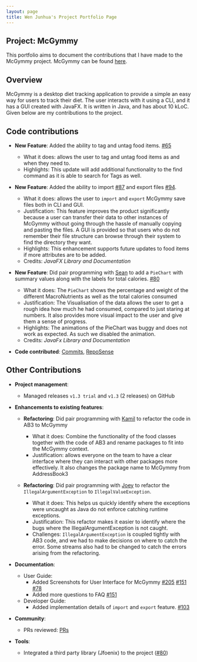 ```yaml
---
layout: page
title: Wen Junhua's Project Portfolio Page
---
```


## Project: McGymmy
This portfolio aims to document the contributions that I have made to the McGymmy project. McGymmy can be found [here](https://github.com/AY2021S1-CS2103T-W17-3/tp/releases).

## Overview
McGymmy is a desktop diet tracking application to provide a simple an easy way for users to track their diet. The user interacts with it using a CLI, and it has a GUI created with JavaFX. It is written in Java, and has about 10 kLoC.
Given below are my contributions to the project.

## Code contributions
* **New Feature**: Added the ability to tag and untag food items. [\#65](https://github.com/AY2021S1-CS2103T-W17-3/tp/pull/65)
  * What it does: allows the user to tag and untag food items as and when they need to.
  * Highlights: This update will add additional functionality to the find command as it is able to search for Tags as well.

* **New Feature**: Added the ability to import [\#87](https://github.com/AY2021S1-CS2103T-W17-3/tp/pull/87) and export files [\#94](https://github.com/AY2021S1-CS2103T-W17-3/tp/pull/94).
  * What it does: allows the user to `import` and `export` McGymmy save files both in CLI and GUI.
  * Justification: This feature improves the product significantly because a user can transfer their data to other instances of McGymmy without going through the hassle of manually copying and pasting the files. A GUI is provided so that users who do not remember their file structure can browse through their system to find the directory they want. 
  * Highlights: This enhancement supports future updates to food items if more attributes are to be added.
  * Credits: *JavaFX Library and Documentation*
  
* **New Feature**: Did pair programming with [Sean](team/dcchan98) to add a `PieChart` with summary values along with the labels for total calories. [\#80](https://github.com/AY2021S1-CS2103T-W17-3/tp/pull/80/)
  * What it does: The `PieChart` shows the percentage and weight of the different MacroNutrients as well as the total calories consumed 
  * Justification: The Visualisation of the data allows the user to get a rough idea how much he had consumed, compared to just staring at numbers. It also provides more visual impact to the user and give them a sense of progress.
  * Highlights: The animations of the PieChart was buggy and does not work as expected. As such we disabled the animation.
  * Credits: *JavaFx Library and Documentation*

* **Code contributed**: [Commits](https://github.com/AY2021S1-CS2103T-W17-3/tp/commits/master?author=jh123x), [RepoSense](https://nus-cs2103-ay2021s1.github.io/tp-dashboard/#breakdown=true&search=&sort=groupTitle&sortWithin=title&since=2020-08-14&timeframe=commit&mergegroup=&groupSelect=groupByRepos&checkedFileTypes=docs~functional-code~test-code~other&tabOpen=true&tabType=authorship&zFR=false&tabAuthor=jh123x&tabRepo=AY2021S1-CS2103T-W17-3%2Ftp%5Bmaster%5D&authorshipIsMergeGroup=false&authorshipFileTypes=docs~functional-code~test-code~other) 

## Other Contributions

* **Project management**:
  * Managed releases `v1.3 trial` and `v1.3` (2 releases) on GitHub

* **Enhancements to existing features**:
  * **Refactoring**: Did pair programming with [Kamil](chewypiano) to refactor the code in AB3 to McGymmy 
    * What it does: Combine the functionality of the food classes together with the code of AB3 and rename packages to fit into the McGymmy context.
    * Justification: allows everyone on the team to have a clear interface where they can interact with other packages more effectively. It also changes the package name to McGymmy from AddressBook3
    
  * **Refactoring**: Did pair programming with [Joey](joeychensmart) to refactor the `IllegalArgumentException` to `IllegalValueException`.
    * What it does: This helps us quickly identify where the exceptions were uncaught as Java do not enforce catching runtime exceptions.
    * Justification: This refactor makes it easier to identify where the bugs where the IllegalArgumentException is not caught.
    * Challenges: `IllegalArgumentException` is coupled tightly with AB3 code, and we had to make decisions on where to catch the error. Some streams also had to be changed to catch the errors arising from the refactoring.
    
* **Documentation**:
  * User Guide:
    * Added Screenshots for User Interface for McGymmy [\#205](https://github.com/AY2021S1-CS2103T-W17-3/tp/pull/205) [\#151](https://github.com/AY2021S1-CS2103T-W17-3/tp/pull/151) [\#78](https://github.com/AY2021S1-CS2103T-W17-3/tp/pull/78)
    * Added more questions to FAQ [\#151](https://github.com/AY2021S1-CS2103T-W17-3/tp/pull/151/)
  * Developer Guide:
    * Added implementation details of `import` and `export` feature. [\#103](https://github.com/AY2021S1-CS2103T-W17-3/tp/pull/103)

* **Community**:
  * PRs reviewed: [PRs](https://github.com/AY2021S1-CS2103T-W17-3/tp/pulls?q=is%3Apr+is%3Aclosed+reviewed-by%3A%40me+)

* **Tools**:
  * Integrated a third party library (Jfoenix) to the project ([\#80](https://github.com/AY2021S1-CS2103T-W17-3/tp/pull/80/))
